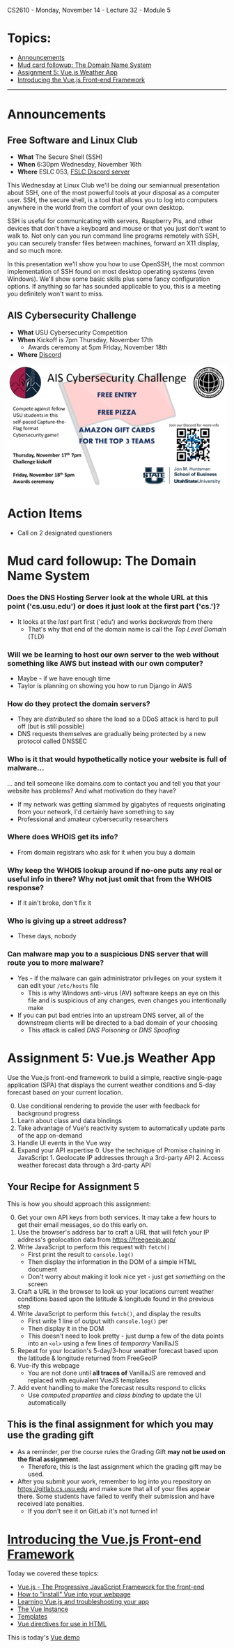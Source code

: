 CS2610 - Monday, November 14 - Lecture 32 - Module 5

# Topics:
* [Announcements](#announcements)
* [Mud card followup: The Domain Name System](#mud-card-followup-the-domain-name-system)
* [Assignment 5: Vue.js Weather App](#assignment-5-vuejs-weather-app)
* [Introducing the Vue.js Front-end Framework](#introducing-the-vuejs-front-end-framework)


------------------------------------------------------------
# Announcements

## Free Software and Linux Club

*   **What**  The Secure Shell (SSH)
*   **When**  6:30pm Wednesday, November 16th
*   **Where** ESLC 053, [FSLC Discord server](https://discord.gg/p4jRxrQmqP)


This Wednesday at Linux Club we'll be doing our semiannual presentation about SSH, one of the most powerful tools at your disposal as a computer user. SSH, the secure shell, is a tool that allows you to log into computers anywhere in the world from the comfort of your own desktop. 

SSH is useful for communicating with servers, Raspberry Pis, and other devices that don't have a keyboard and mouse or that you just don't want to walk to. Not only can you run command line programs remotely with SSH, you can securely transfer files between machines, forward an X11 display, and so much more.

In this presentation we'll show you how to use OpenSSH, the most common implementation of SSH found on most desktop operating systems (even Windows). We'll show some basic skills plus some fancy configuration options. If anything so far has sounded applicable to you, this is a meeting you definitely won't want to miss.


## AIS Cybersecurity Challenge

*   **What**  USU Cybersecurity Competition
*   **When**  Kickoff is 7pm Thursday, November 17th
    *   Awards ceremony at 5pm Friday, November 18th
*   **Where** [Discord](https://discord.gg/JsA7e4BqVj)

![02-cybersec-challenge.png](./02-cybersec-challenge.png "AIS Cybersecurity Challenge flyer")


# Action Items

*   Call on 2 designated questioners



# Mud card followup: The Domain Name System

### Does the DNS Hosting Server look at the whole URL at this point ('cs.usu.edu') or does it just look at the first part ('cs.')?

*   It looks at the *last* part first ('edu') and works *backwards* from there
    *   That's why that end of the domain name is call the *Top Level Domain* (TLD)


### Will we be learning to host our own server to the web without something like AWS but instead with our own computer?

*   Maybe - if we have enough time
*   Taylor is planning on showing you how to run Django in AWS


### How do they protect the domain servers?

*   They are *distributed* so share the load so a DDoS attack is hard to pull off (but is still possible)
*   DNS requests themselves are gradually being protected by a new protocol called DNSSEC

### Who is it that would hypothetically notice your website is full of malware...
... and tell someone like domains.com to contact you and tell you that your website has problems? And what motivation do they have?

*   If my network was getting slammed by gigabytes of requests originating from your network, I'd certainly have something to say
*   Professional and amateur cybersecurity researchers


### Where does WHOIS get its info?

*   From domain registrars who ask for it when you buy a domain


### Why keep the WHOIS lookup around if no-one puts any real or useful info in there? Why not just omit that from the WHOIS response?

*   If it ain't broke, don't fix it


### Who is giving up a street address?

*   These days, nobody 


### Can malware map you to a suspicious DNS server that will route you to more malware?

*   Yes - if the malware can gain administrator privileges on your system it can edit your `/etc/hosts` file
    *   This is why Windows anti-virus (AV) software keeps an eye on this file and is suspicious of any changes, even changes you intentionally make
*   If you can put bad entries into an upstream DNS server, all of the downstream clients will be directed to a bad domain of your choosing
    *   This attack is called *DNS Poisoning* or *DNS Spoofing*



# Assignment 5: Vue.js Weather App 

Use the Vue.js front-end framework to build a simple, reactive single-page application (SPA) that displays the current weather conditions and 5-day forecast based on your current location.

0.   Use conditional rendering to provide the user with feedback for background progress
1.   Learn about class and data bindings
2.   Take advantage of Vue's reactivity system to automatically update parts of the app on-demand
3.   Handle UI events in the Vue way
4.   Expand your API expertise
    0.  Use the technique of Promise chaining in JavaScript
    1.  Geolocate IP addresses through a 3rd-party API
    2.  Access weather forecast data through a 3rd-party API


## Your Recipe for Assignment 5

This is how you should approach this assignment:

0.  Get your own API keys from both services.  It may take a few hours to get their email messages, so do this early on.
1.  Use the browser's address bar to craft a URL that will fetch your IP address's geolocation data from https://freegeoip.app/
2.  Write JavaScript to perform this request with `fetch()`
    *   First print the result to `console.log()`
    *   Then  display the information in the DOM of a simple HTML document
    *   Don't worry about making it look nice yet - just get *something* on the screen
3.  Craft a URL in the browser to look up your locations current weather conditions based upon the latitude & longitude found in the previous step
4.  Write JavaScript to perform this `fetch()`, and display the results
    *   First write 1 line of output with `console.log()` per 
    *   Then display it in the DOM
    *   This doesn't need to look pretty - just dump a few of the data points into an `<ol>` using a few lines of *temporary* VanillaJS
5.  Repeat for your location's 5-day/3-hour weather forecast based upon the latitude & longitude returned from FreeGeoIP
6.  Vue-ify this webpage
    *   You are not done until **all traces of** VanillaJS are removed and replaced with equivalent VueJS templates
7.  Add event handling to make the forecast results respond to clicks
    *   Use *computed properties* and *class binding* to update the UI automatically


## This is the final assignment for which you may use the grading gift

*   As a reminder, per the course rules the Grading Gift **may not be used on the final assignment**.
    *   Therefore, this is the last assignment which the grading gift may be used.
*   After you submit your work, remember to log into you repository on https://gitlab.cs.usu.edu and make sure that all of your files appear there.  Some students have failed to verify their submission and have received late penalties.
    *   If you don't see it on GitLab it's not turned in!



# [Introducing the Vue.js Front-end Framework](../VueJS.md)


Today we covered these topics:

* [Vue.js - The Progressive JavaScript Framework for the front-end](../VueJS.md#vue.js-the-progressive-javascript-framework-for-the-front-end)
* [How to "install" Vue into your webpage](../VueJS.md#how-to-install-vue-into-your-webpage)
* [Learning Vue.js and troubleshooting your app](../VueJS.md#learning-vue.js-and-troubleshooting-your-app)
* [The Vue Instance](../VueJS.md#the-vue-instance)
* [Templates](../VueJS.md#templates)
* [Vue directives for use in HTML](../VueJS.md#vue-directives-for-use-in-html)

This is today's [Vue demo](./index.html)




